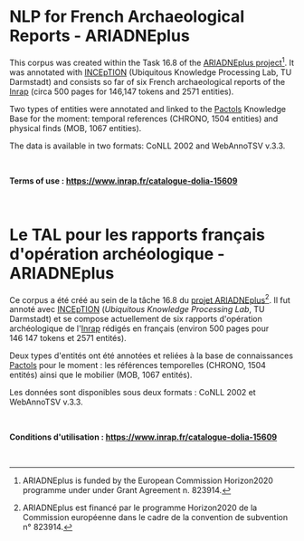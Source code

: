 # NLP for French Archaeological Reports - ARIADNEplus

This corpus was created within the Task 16.8 of the [ARIADNEplus project](https://ariadne-infrastructure.eu/)[^1]. It was annotated with [INCEpTION](https://inception-project.github.io/) (Ubiquitous Knowledge Processing Lab, TU Darmstadt) and consists so far of six French archaeological reports of the [Inrap](https://www.inrap.fr/) (circa 500 pages for 146,147 tokens and 2571 entities). 

Two types of entities were annotated and linked to the [Pactols](https://pactols.frantiq.fr/opentheso/) Knowledge Base for the moment: temporal references (CHRONO, 1504 entities) and physical finds (MOB, 1067 entities).

The data is available in two formats: CoNLL 2002 and WebAnnoTSV v.3.3.
 
<br>

**Terms of use : https://www.inrap.fr/catalogue-dolia-15609**

<br>

# Le TAL pour les rapports français d'opération archéologique - ARIADNEplus

Ce corpus a été créé au sein de la tâche 16.8 du [projet ARIADNEplus](https://ariadne-infrastructure.eu/)[^2]. Il fut annoté avec [INCEpTION](https://inception-project.github.io/) (*Ubiquitous Knowledge Processing Lab*, TU Darmstadt) et se compose actuellement de six rapports d'opération archéologique de l'[Inrap](https://www.inrap.fr/) rédigés en français (environ 500 pages pour 146&nbsp;147 tokens et 2571 entités).

Deux types d'entités ont été annotées et reliées à la base de connaissances [Pactols](https://pactols.frantiq.fr/opentheso/) pour le moment : les références temporelles (CHRONO, 1504 entités) ainsi que le mobilier (MOB, 1067 entités).

Les données sont disponibles sous deux formats : CoNLL 2002 et WebAnnoTSV v.3.3.

<br>

**Conditions d'utilisation : https://www.inrap.fr/catalogue-dolia-15609**

<br>

[^1]: ARIADNEplus is funded by the European Commission Horizon2020 programme under under Grant Agreement n. 823914.
[^2]: ARIADNEplus est financé par le programme Horizon2020 de la Commission européenne dans le cadre de la convention de subvention n° 823914.
